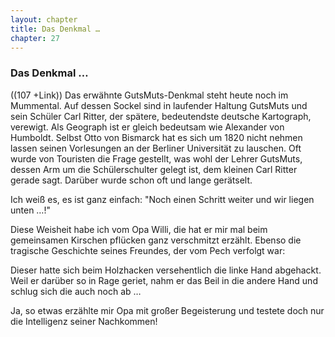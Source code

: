 ```yaml
---  
layout: chapter
title: Das Denkmal …
chapter: 27
---  
```


### Das Denkmal …

((107 +Link)) Das erwähnte GutsMuts-Denkmal steht heute noch im Mummental. Auf
dessen Sockel sind in laufender Haltung GutsMuts und sein Schüler Carl Ritter,
der spätere, bedeutendste deutsche Kartograph, verewigt. Als Geograph ist er
gleich bedeutsam wie Alexander von Humboldt. Selbst Otto von Bismarck hat es
sich um 1820 nicht nehmen lassen seinen Vorlesungen an der Berliner
Universität zu lauschen. Oft wurde von Touristen die Frage gestellt, was wohl
der Lehrer GutsMuts, dessen Arm um die Schülerschulter gelegt ist, dem kleinen
Carl Ritter gerade sagt. Darüber wurde schon oft und lange gerätselt.

Ich weiß es, es ist ganz einfach: "Noch einen Schritt weiter und wir liegen
unten …!"

Diese Weisheit habe ich vom Opa Willi, die hat er mir mal beim gemeinsamen
Kirschen pflücken ganz verschmitzt erzählt. Ebenso die tragische Geschichte
seines Freundes, der vom Pech verfolgt war:

Dieser hatte sich beim Holzhacken versehentlich die linke Hand abgehackt. Weil
er darüber so in Rage geriet, nahm er das Beil in die andere Hand und schlug
sich die auch noch ab …

Ja, so etwas erzählte mir Opa mit großer Begeisterung und testete doch nur die
Intelligenz seiner Nachkommen!


